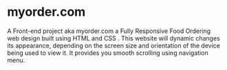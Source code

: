 # myorder.com
A Front-end project  aka myorder.com a Fully Responsive Food Ordering web design built using HTML and  CSS .
This website will dynamic changes its appearance, depending on the screen size and orientation of the device being used to view it.
It provides you smooth scrolling using navigation menu.
